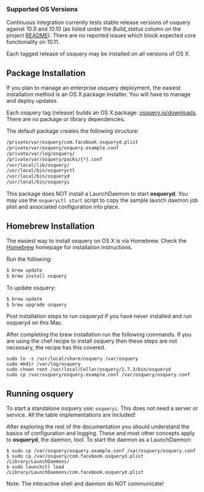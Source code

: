 ### Supported OS Versions

Continuous integration currently tests stable release versions of osquery against 10.9 and 10.10 (as listed under the _Build_status_ column on the project [README](https://github.com/facebook/osquery/blob/master/README.md)). There are no reported issues which block expected core functionality on 10.11.  

Each tagged release of osquery may be installed on all versions of OS X.

## Package Installation

If you plan to manage an enterprise osquery deployment, the easiest installation method is an OS X package installer. You will have to manage and deploy updates.

Each osquery tag (release) builds an OS X package:
[osquery.io/downloads](https://osquery.io/downloads/). There are no package or library dependencies.

The default package creates the following structure:

```sh
/private/var/osquery/com.facebook.osqueryd.plist
/private/var/osquery/osquery.example.conf
/private/var/log/osquery/
/private/var/osquery/packs/{*}.conf
/usr/local/lib/osquery/
/usr/local/bin/osqueryctl
/usr/local/bin/osqueryd
/usr/local/bin/osqueryi
```

This package does NOT install a LaunchDaemon to start **osqueryd**. You may use the `osqueryctl start` script to copy the sample launch daemon job plist and associated configuration into place.

## Homebrew Installation

The easiest way to install osquery on OS X is via Homebrew. Check the [Homebrew](http://brew.sh/) homepage for installation instructions.

Run the following:

```bash
$ brew update
$ brew install osquery
```

To update osquery:

```bash
$ brew update
$ brew upgrade osquery
```
Post installation steps to run osqueryd if you have never installed and run osqueryd on this Mac.

After completing the brew installation run the following commands. If you are using the chef recipe to install osquery then these steps are not necessary, the recipe has this covered.

```
sudo ln -s /usr/local/share/osquery /var/osquery
sudo mkdir /var/log/osquery
sudo chown root /usr/local/Cellar/osquery/1.7.3/bin/osqueryd
sudo cp /var/osquery/osquery.example.conf /var/osquery/osquery.conf
```

## Running osquery

To start a standalone osquery use: `osqueryi`. This does not need a server or service. All the table implementations are included!

After exploring the rest of the documentation you should understand the basics of configuration and logging. These and most other concepts apply to **osqueryd**, the daemon, tool. To start the daemon as a LaunchDaemon:

```
$ sudo cp /var/osquery/osquery.example.conf /var/osquery/osquery.conf
$ sudo cp /var/osquery/com.facebook.osqueryd.plist /Library/LaunchDaemons/
$ sudo launchctl load /Library/LaunchDaemons/com.facebook.osqueryd.plist
```

Note: The interactive shell and daemon do NOT communicate!
